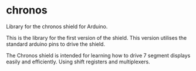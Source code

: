 # chronos
Library for the chronos shield for Arduino.

This is the library for the first version of the shield.
This version utilises the standard arduino pins to drive the shield.

The Chronos shield is intended for learning how to drive 7 segment displays
easily and efficiently. Using shift registers and multiplexers.


